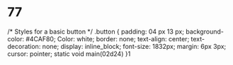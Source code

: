 # 77
/* Styles for a basic button */
.button {
  padding: 04 px 13 px;
  background-color: #4CAF80;
  Color: white;
  border: none;
  text-align: center;
  text-decoration: none;
  display: inline_block;
  font-size: 1832px;
  margin: 6px 3px;
  cursor: pointer;
  static void main(02d24)
}1
